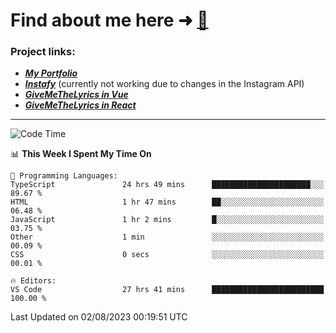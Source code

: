 # Find about me here ➜ [🧑](https://pauabella.dev)

### Project links:
- ***[My Portfolio](https://pauabella.dev)***
- ***[Instafy](https://instafy.me)*** (currently not working due to changes in the Instagram API)
- ***[GiveMeTheLyrics in Vue](https://lyrics.pauabella.dev)***
- ***[GiveMeTheLyrics in React](https://pauabella.dev/GiveMeTheLyrics)***

---
<!--START_SECTION:waka-->
![Code Time](http://img.shields.io/badge/Code%20Time-2%2C355%20hrs%2037%20mins-blue)

📊 **This Week I Spent My Time On** 

```text
💬 Programming Languages: 
TypeScript               24 hrs 49 mins      ██████████████████████░░░   89.67 % 
HTML                     1 hr 47 mins        ██░░░░░░░░░░░░░░░░░░░░░░░   06.48 % 
JavaScript               1 hr 2 mins         █░░░░░░░░░░░░░░░░░░░░░░░░   03.75 % 
Other                    1 min               ░░░░░░░░░░░░░░░░░░░░░░░░░   00.09 % 
CSS                      0 secs              ░░░░░░░░░░░░░░░░░░░░░░░░░   00.01 % 

🔥 Editors: 
VS Code                  27 hrs 41 mins      █████████████████████████   100.00 % 
```


 Last Updated on 02/08/2023 00:19:51 UTC
<!--END_SECTION:waka-->
